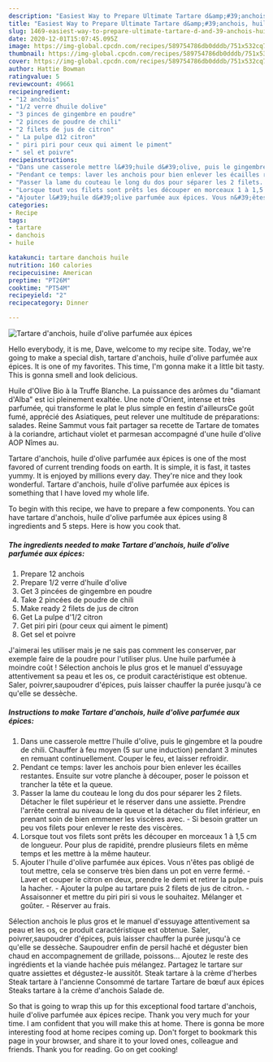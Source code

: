 ```yaml
---
description: "Easiest Way to Prepare Ultimate Tartare d&amp;#39;anchois, huile d&amp;#39;olive parfumée aux épices"
title: "Easiest Way to Prepare Ultimate Tartare d&amp;#39;anchois, huile d&amp;#39;olive parfumée aux épices"
slug: 1469-easiest-way-to-prepare-ultimate-tartare-d-and-39-anchois-huile-d-and-39-olive-parfumee-aux-epices
date: 2020-12-01T15:07:45.095Z
image: https://img-global.cpcdn.com/recipes/589754786db0dddb/751x532cq70/tartare-danchois-huile-dolive-parfumee-aux-epices-photo-principale-de-la-recette.jpg
thumbnail: https://img-global.cpcdn.com/recipes/589754786db0dddb/751x532cq70/tartare-danchois-huile-dolive-parfumee-aux-epices-photo-principale-de-la-recette.jpg
cover: https://img-global.cpcdn.com/recipes/589754786db0dddb/751x532cq70/tartare-danchois-huile-dolive-parfumee-aux-epices-photo-principale-de-la-recette.jpg
author: Hattie Bowman
ratingvalue: 5
reviewcount: 49661
recipeingredient:
- "12 anchois"
- "1/2 verre dhuile dolive"
- "3 pinces de gingembre en poudre"
- "2 pinces de poudre de chili"
- "2 filets de jus de citron"
- " La pulpe d12 citron"
- " piri piri pour ceux qui aiment le piment"
- " sel et poivre"
recipeinstructions:
- "Dans une casserole mettre l&#39;huile d&#39;olive, puis le gingembre et la poudre de chili. Chauffer à feu moyen (5 sur une induction) pendant 3 minutes en remuant continuellement. Couper le feu, et laisser refroidir."
- "Pendant ce temps: laver les anchois pour bien enlever les écailles restantes. Ensuite sur votre planche à découper, poser le poisson et trancher la tête et la queue."
- "Passer la lame du couteau le long du dos pour séparer les 2 filets. Détacher le filet supérieur et le réserver dans une assiette. Prendre l&#39;arrête central au niveau de la queue et la détacher du filet inférieur, en prenant soin de bien emmener les viscères avec.  Si besoin gratter un peu vos filets pour enlever le reste des viscères."
- "Lorsque tout vos filets sont prêts les découper en morceaux 1 à 1,5 cm de longueur. Pour plus de rapidité, prendre plusieurs filets en même temps et les mettre à la même hauteur."
- "Ajouter l&#39;huile d&#39;olive parfumée aux épices. Vous n&#39;êtes pas obligé de tout mettre, cela se conserve très bien dans un pot en verre fermé.  Laver et couper le citron en deux, prendre le demi et retirer la pulpe puis la hacher.  Ajouter la pulpe au tartare puis 2 filets de jus de citron.  Assaisonner et mettre du piri piri si vous le souhaitez. Mélanger et goûter.  Réserver au frais."
categories:
- Recipe
tags:
- tartare
- danchois
- huile

katakunci: tartare danchois huile 
nutrition: 160 calories
recipecuisine: American
preptime: "PT26M"
cooktime: "PT54M"
recipeyield: "2"
recipecategory: Dinner

---
```



![Tartare d&#39;anchois, huile d&#39;olive parfumée aux épices](https://img-global.cpcdn.com/recipes/589754786db0dddb/751x532cq70/tartare-danchois-huile-dolive-parfumee-aux-epices-photo-principale-de-la-recette.jpg)

Hello everybody, it is me, Dave, welcome to my recipe site. Today, we're going to make a special dish, tartare d&#39;anchois, huile d&#39;olive parfumée aux épices. It is one of my favorites. This time, I'm gonna make it a little bit tasty. This is gonna smell and look delicious.

Huile d&#39;Olive Bio à la Truffe Blanche. La puissance des arômes du &#34;diamant d&#39;Alba&#34; est ici pleinement exaltée. Une note d&#39;Orient, intense et très parfumée, qui transforme le plat le plus simple en festin d&#39;ailleursCe goût fumé, apprécié des Asiatiques, peut relever une multitude de préparations: salades. Reine Sammut vous fait partager sa recette de Tartare de tomates à la coriandre, artichaut violet et parmesan accompagné d&#39;une huile d&#39;olive AOP Nîmes au.

Tartare d&#39;anchois, huile d&#39;olive parfumée aux épices is one of the most favored of current trending foods on earth. It is simple, it is fast, it tastes yummy. It is enjoyed by millions every day. They're nice and they look wonderful. Tartare d&#39;anchois, huile d&#39;olive parfumée aux épices is something that I have loved my whole life.


To begin with this recipe, we have to prepare a few components. You can have tartare d&#39;anchois, huile d&#39;olive parfumée aux épices using 8 ingredients and 5 steps. Here is how you cook that.

<!--inarticleads1-->

##### The ingredients needed to make Tartare d&#39;anchois, huile d&#39;olive parfumée aux épices:

1. Prepare 12 anchois
1. Prepare 1/2 verre d&#39;huile d&#39;olive
1. Get 3 pincées de gingembre en poudre
1. Take 2 pincées de poudre de chili
1. Make ready 2 filets de jus de citron
1. Get  La pulpe d&#39;1/2 citron
1. Get  piri piri (pour ceux qui aiment le piment)
1. Get  sel et poivre


J&#39;aimerai les utiliser mais je ne sais pas comment les conserver, par exemple faire de la poudre pour l&#39;utiliser plus. Une huile parfumée à moindre coût ! Sélection anchois le plus gros et le manuel d&#39;essuyage attentivement sa peau et les os, ce produit caractéristique est obtenue. Saler, poivrer,saupoudrer d&#39;épices, puis laisser chauffer la purée jusqu&#39;à ce qu&#39;elle se dessèche. 

<!--inarticleads2-->

##### Instructions to make Tartare d&#39;anchois, huile d&#39;olive parfumée aux épices:

1. Dans une casserole mettre l&#39;huile d&#39;olive, puis le gingembre et la poudre de chili. Chauffer à feu moyen (5 sur une induction) pendant 3 minutes en remuant continuellement. Couper le feu, et laisser refroidir.
1. Pendant ce temps: laver les anchois pour bien enlever les écailles restantes. Ensuite sur votre planche à découper, poser le poisson et trancher la tête et la queue.
1. Passer la lame du couteau le long du dos pour séparer les 2 filets. Détacher le filet supérieur et le réserver dans une assiette. Prendre l&#39;arrête central au niveau de la queue et la détacher du filet inférieur, en prenant soin de bien emmener les viscères avec.  - Si besoin gratter un peu vos filets pour enlever le reste des viscères.
1. Lorsque tout vos filets sont prêts les découper en morceaux 1 à 1,5 cm de longueur. Pour plus de rapidité, prendre plusieurs filets en même temps et les mettre à la même hauteur.
1. Ajouter l&#39;huile d&#39;olive parfumée aux épices. Vous n&#39;êtes pas obligé de tout mettre, cela se conserve très bien dans un pot en verre fermé.  - Laver et couper le citron en deux, prendre le demi et retirer la pulpe puis la hacher.  - Ajouter la pulpe au tartare puis 2 filets de jus de citron.  - Assaisonner et mettre du piri piri si vous le souhaitez. Mélanger et goûter.  - Réserver au frais.


Sélection anchois le plus gros et le manuel d&#39;essuyage attentivement sa peau et les os, ce produit caractéristique est obtenue. Saler, poivrer,saupoudrer d&#39;épices, puis laisser chauffer la purée jusqu&#39;à ce qu&#39;elle se dessèche. Saupoudrer enfin de persil haché et déguster bien chaud en accompagnement de grillade, poissons… Ajoutez le reste des ingrédients et la viande hachée puis mélangez. Partagez le tartare sur quatre assiettes et dégustez-le aussitôt. Steak tartare à la crème d&#39;herbes Steak tartare à l&#39;ancienne Consommé de tartare Tartare de bœuf aux épices Steaks tartare à la crème d&#39;anchois Salade de. 

So that is going to wrap this up for this exceptional food tartare d&#39;anchois, huile d&#39;olive parfumée aux épices recipe. Thank you very much for your time. I am confident that you will make this at home. There is gonna be more interesting food at home recipes coming up. Don't forget to bookmark this page in your browser, and share it to your loved ones, colleague and friends. Thank you for reading. Go on get cooking!
